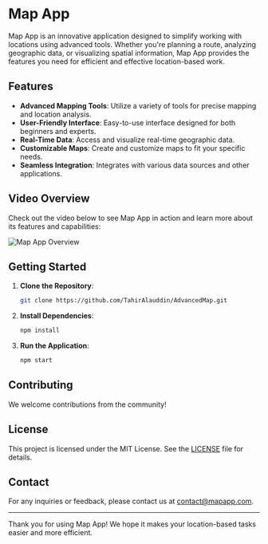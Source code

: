 # Map App

Map App is an innovative application designed to simplify working with locations using advanced tools. Whether you're planning a route, analyzing geographic data, or visualizing spatial information, Map App provides the features you need for efficient and effective location-based work.

## Features

- **Advanced Mapping Tools**: Utilize a variety of tools for precise mapping and location analysis.
- **User-Friendly Interface**: Easy-to-use interface designed for both beginners and experts.
- **Real-Time Data**: Access and visualize real-time geographic data.
- **Customizable Maps**: Create and customize maps to fit your specific needs.
- **Seamless Integration**: Integrates with various data sources and other applications.

## Video Overview

Check out the video below to see Map App in action and learn more about its features and capabilities:

![Map App Overview](Map.gif)


## Getting Started

1. **Clone the Repository**:
    ```sh
    git clone https://github.com/TahirAlauddin/AdvancedMap.git
    ```

2. **Install Dependencies**:
    ```sh
    npm install
    ```

3. **Run the Application**:
    ```sh
    npm start
    ```

## Contributing

We welcome contributions from the community! 

## License

This project is licensed under the MIT License. See the [LICENSE](LICENSE) file for details.

## Contact

For any inquiries or feedback, please contact us at [contact@mapapp.com](mailto:tahiralauddin7@gmail.com).

---

Thank you for using Map App! We hope it makes your location-based tasks easier and more efficient.
